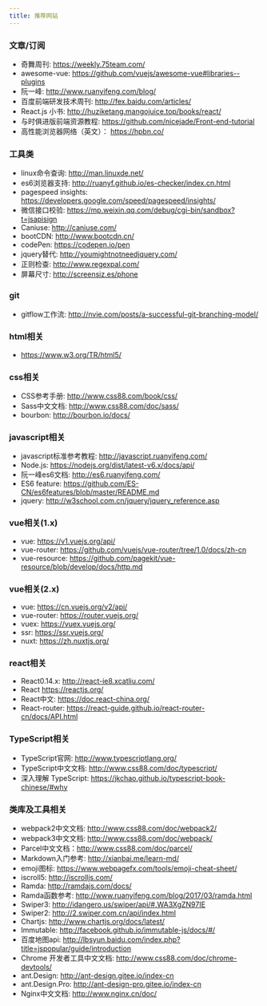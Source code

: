 ```yaml
---
title: 推荐网站
---
```



### 文章/订阅
* 奇舞周刊: https://weekly.75team.com/
* awesome-vue: https://github.com/vuejs/awesome-vue#libraries--plugins
* 阮一峰: http://www.ruanyifeng.com/blog/
* 百度前端研发技术周刊: http://fex.baidu.com/articles/
* React.js 小书: http://huziketang.mangojuice.top/books/react/
* 与时俱进版前端资源教程: https://github.com/nicejade/Front-end-tutorial
* 高性能浏览器网络（英文）： https://hpbn.co/

### 工具类
* linux命令查询: http://man.linuxde.net/
* es6浏览器支持: http://ruanyf.github.io/es-checker/index.cn.html
* pagespeed insights: https://developers.google.com/speed/pagespeed/insights/
* 微信接口校验: https://mp.weixin.qq.com/debug/cgi-bin/sandbox?t=jsapisign
* Caniuse: http://caniuse.com/
* bootCDN: http://www.bootcdn.cn/
* codePen: https://codepen.io/pen
* jquery替代: http://youmightnotneedjquery.com/
* 正则检查: http://www.regexpal.com/
* 屏幕尺寸: http://screensiz.es/phone

### git
* gitflow工作流: http://nvie.com/posts/a-successful-git-branching-model/

### html相关
* https://www.w3.org/TR/html5/

### css相关
* CSS参考手册: http://www.css88.com/book/css/
* Sass中文文档: http://www.css88.com/doc/sass/
* bourbon: http://bourbon.io/docs/

### javascript相关
* javascript标准参考教程: http://javascript.ruanyifeng.com/
* Node.js: https://nodejs.org/dist/latest-v6.x/docs/api/
* 阮一峰es6文档: http://es6.ruanyifeng.com/
* ES6 feature: https://github.com/ES-CN/es6features/blob/master/README.md
* jquery: http://w3school.com.cn/jquery/jquery_reference.asp


### vue相关(1.x)
* vue: https://v1.vuejs.org/api/
* vue-router: https://github.com/vuejs/vue-router/tree/1.0/docs/zh-cn
* vue-resource: https://github.com/pagekit/vue-resource/blob/develop/docs/http.md

### vue相关(2.x)
* vue: https://cn.vuejs.org/v2/api/
* vue-router: https://router.vuejs.org/
* vuex: https://vuex.vuejs.org/
* ssr: https://ssr.vuejs.org/
* nuxt: https://zh.nuxtjs.org/

### react相关
* React0.14.x: http://react-ie8.xcatliu.com/
* React https://reactjs.org/
* React中文: https://doc.react-china.org/
* React-router: https://react-guide.github.io/react-router-cn/docs/API.html

### TypeScript相关
* TypeScript官网: http://www.typescriptlang.org/
* TypeScript中文文档: http://www.css88.com/doc/typescript/
* 深入理解 TypeScript: https://jkchao.github.io/typescript-book-chinese/#why

### 类库及工具相关
* webpack2中文文档: http://www.css88.com/doc/webpack2/
* webpack3中文文档: http://www.css88.com/doc/webpack/
* Parcel中文文档：http://www.css88.com/doc/parcel/
* Markdown入门参考: http://xianbai.me/learn-md/
* emoji图标: https://www.webpagefx.com/tools/emoji-cheat-sheet/
* iscroll5: http://iscrolljs.com/
* Ramda: http://ramdajs.com/docs/
* Ramda函数参考: http://www.ruanyifeng.com/blog/2017/03/ramda.html
* Swiper3: http://idangero.us/swiper/api/#.WA3XgZN97IE
* Swiper2: http://2.swiper.com.cn/api/index.html
* Chartjs: http://www.chartjs.org/docs/latest/
* Immutable: http://facebook.github.io/immutable-js/docs/#/
* 百度地图api: http://lbsyun.baidu.com/index.php?title=jspopular/guide/introduction
* Chrome 开发者工具中文文档: http://www.css88.com/doc/chrome-devtools/
* ant.Design: http://ant-design.gitee.io/index-cn
* ant.Design.Pro: http://ant-design-pro.gitee.io/index-cn
* Nginx中文文档: http://www.nginx.cn/doc/

